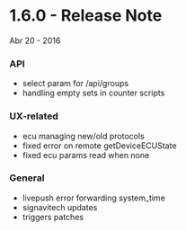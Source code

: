 # 1.6.0 - Release Note
Abr 20 - 2016

### API
- select param for /api/groups
- handling empty sets in counter scripts

### UX-related
- ecu managing new/old protocols
- fixed error on remote getDeviceECUState
- fixed ecu params read when none

### General
- livepush error forwarding system_time
- signavitech updates
- triggers patches